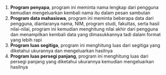1. **Program penyapa**, program ini meminta nama lengkap dari pengguna
   kemudian mengeluarkan kembali nama itu dalam pesan sambutan
2. **Program data mahasiswa**, program ini meminta beberapa data dari
   pengguna, diantaranya nama, NIM, program studi, fakultas, serta hasil
   nilai-nilai, program ini kemudian menghitung nilai akhir dari pengguna dan
   menampilkan kembali data yang dimasukkannya tadi dalam format yang lebih rapi
3. **Program luas segitiga**, program ini menghitung luas dari segitiga yang
   diketahui ukurannya dan mengeluarkan hasilnya
4. **Program luas persegi panjang**, program ini menghitung luas dari persegi
   panjang yang diketahui ukurannya kemudian mengeluarkan hasilnya


